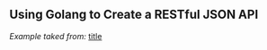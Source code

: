 ## Using Golang to Create a RESTful JSON API


*Example taked from:*
[title](https://andela.com/insights/using-golang-to-create-a-restful-json-api/)
